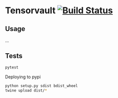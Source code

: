 # Tensorvault [![Build Status](https://travis-ci.org/nottombrown/tensorvault.svg?branch=master)](https://travis-ci.org/nottombrown/tensorvault)

## Usage

...

## Tests

```bash
pytest
```

Deploying to pypi
```bash
python setup.py sdist bdist_wheel
twine upload dist/*
```
